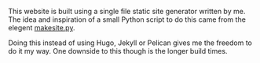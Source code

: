 <!-- title: Colophon -->
<!-- render: yes -->
<!-- fixed_page: yes -->
<!-- draft: no -->

This website is built using a single file static site generator written by me. The idea and inspiration of a small Python script to do this came from the elegent [makesite.py](https://github.com/sunainapai/makesite).

Doing this instead of using Hugo, Jekyll or Pelican gives me the freedom to do it my way. One downside to this though is the longer build times.
